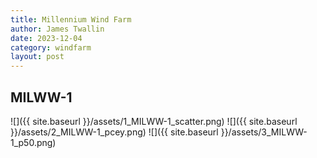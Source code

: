 ```yaml
---
title: Millennium Wind Farm
author: James Twallin
date: 2023-12-04
category: windfarm
layout: post
---
```

MILWW-1
-------------
![]({{ site.baseurl }}/assets/1_MILWW-1_scatter.png)
![]({{ site.baseurl }}/assets/2_MILWW-1_pcey.png)
![]({{ site.baseurl }}/assets/3_MILWW-1_p50.png)

